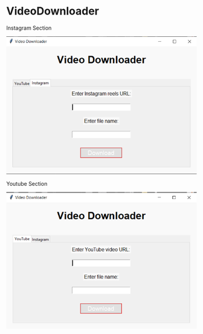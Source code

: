 # VideoDownloader
Instagram Section

![alt text](Instagram.png)




Youtube Section

![alt text](Youtube.png)
